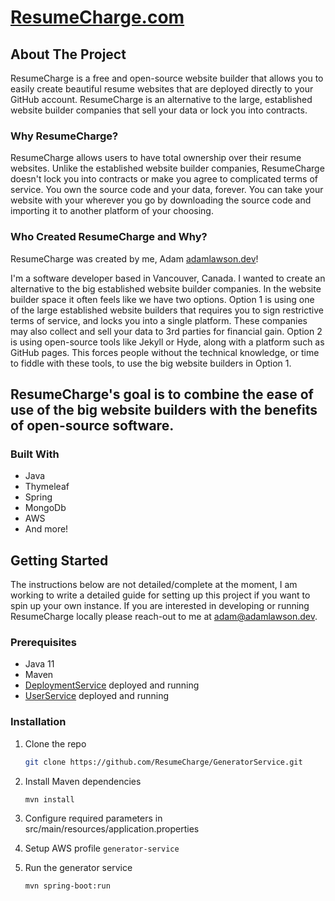# [ResumeCharge.com](https://resumecharge.com)

<!-- ABOUT ResumeCharge -->
## About The Project

ResumeCharge is a free and open-source website builder that allows you to easily create beautiful resume 
websites that are deployed directly to your GitHub account. ResumeCharge is an alternative to the large, established website
builder companies that sell your data or lock you into contracts.

### Why ResumeCharge?
ResumeCharge allows users to have total ownership over their resume websites. Unlike the established website builder companies,
ResumeCharge doesn't lock you into contracts or make you agree to complicated terms of service. You own the 
source code and your data, forever. You can take your website with your wherever you go by downloading the source code
and importing it to another platform of your choosing.

### Who Created ResumeCharge and Why?
ResumeCharge was created by me, Adam [adamlawson.dev](https://adamlawson.dev/)! 

I'm a software developer based in Vancouver, Canada. I wanted to 
create an alternative to the big established website builder companies. In the website builder space it often feels like
we have two options. Option 1 is using one of the large established website builders that requires you to sign
restrictive terms of service, and locks you into a single platform. These companies may also collect and sell your data
to 3rd parties for financial gain. Option 2 is using open-source tools like Jekyll or Hyde, along with a platform such as GitHub pages.
This forces people without the technical knowledge, or time to fiddle with these tools, to use the big website builders in Option 1.

## ResumeCharge's goal is to combine the ease of use of the big website builders with the benefits of open-source software.


### Built With

* Java
* Thymeleaf
* Spring
* MongoDb
* AWS
* And more!


<!-- GETTING STARTED -->
## Getting Started
The instructions below are not detailed/complete at the moment, I am working to write a detailed guide for setting up
this project if you want to spin up your own instance. If you are interested in developing or running ResumeCharge
locally please reach-out to me at [adam@adamlawson.dev](mailto:adam@adamlawson.dev).

### Prerequisites

* Java 11
* Maven
* [DeploymentService](https://github.com/ResumeCharge/DeploymentService) deployed and running
* [UserService](https://github.com/ResumeCharge/UserService) deployed and running

### Installation

1. Clone the repo
   ```sh
   git clone https://github.com/ResumeCharge/GeneratorService.git
   ```
2. Install Maven dependencies
   ```sh
   mvn install
   ```
3. Configure required parameters in src/main/resources/application.properties

4. Setup AWS profile `generator-service`
5. Run the generator service
   ```sh
   mvn spring-boot:run
   ```
